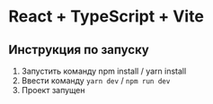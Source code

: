 # React + TypeScript + Vite

## Инструкция по запуску

1. Запустить команду npm install / yarn install
2. Ввести команду ```yarn dev``` / ```npm run dev```
3. Проект запущен
